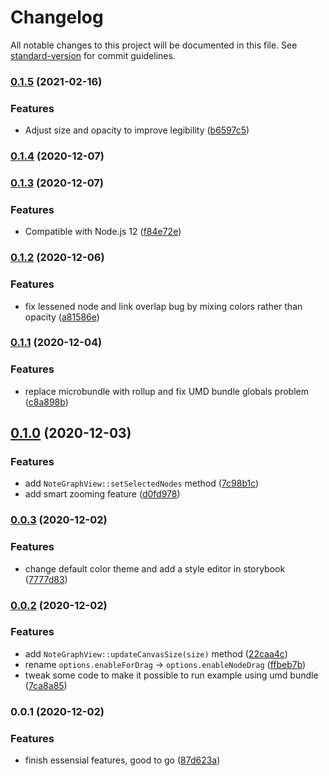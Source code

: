# Changelog

All notable changes to this project will be documented in this file. See [standard-version](https://github.com/conventional-changelog/standard-version) for commit guidelines.

### [0.1.5](https://github.com/hikerpig/note-graph/compare/v0.1.4...v0.1.5) (2021-02-16)


### Features

* Adjust size and opacity to improve legibility ([b6597c5](https://github.com/hikerpig/note-graph/commit/b6597c5b2a3af53bef36031a8530c838968e5339))

### [0.1.4](https://github.com/hikerpig/note-graph/compare/v0.1.3...v0.1.4) (2020-12-07)

### [0.1.3](https://github.com/hikerpig/note-graph/compare/v0.1.2...v0.1.3) (2020-12-07)


### Features

* Compatible with Node.js 12 ([f84e72e](https://github.com/hikerpig/note-graph/commit/f84e72ee09003690a5a1f8d3916c64464a1cafd1))

### [0.1.2](https://github.com/hikerpig/note-graph/compare/v0.1.1...v0.1.2) (2020-12-06)


### Features

* fix lessened node and link overlap bug by mixing colors rather than opacity ([a81586e](https://github.com/hikerpig/note-graph/commit/a81586e5371a9d899fda9f3b969b906480ac6fb3))

### [0.1.1](https://github.com/hikerpig/note-graph/compare/v0.1.0...v0.1.1) (2020-12-04)


### Features

* replace microbundle with rollup and fix UMD bundle globals problem ([c8a898b](https://github.com/hikerpig/note-graph/commit/c8a898b05a6fac21a486aa08dd9d1fb3a3bbf172))

## [0.1.0](https://github.com/hikerpig/note-graph/compare/v0.0.3...v0.1.0) (2020-12-03)


### Features

* add `NoteGraphView::setSelectedNodes` method ([7c98b1c](https://github.com/hikerpig/note-graph/commit/7c98b1c0a8b7f10351431c55846d585696ce4186))
* add smart zooming feature ([d0fd978](https://github.com/hikerpig/note-graph/commit/d0fd97888c4084e2afb92a490d93dcf7f4d21760))

### [0.0.3](https://github.com/hikerpig/note-graph/compare/v0.0.2...v0.0.3) (2020-12-02)


### Features

* change default color theme and add a style editor in storybook ([7777d83](https://github.com/hikerpig/note-graph/commit/7777d83330078ed7aae303c046fc3e44c43832d3))

### [0.0.2](https://gitlab.com/hikerpig/note-graph/compare/v0.0.1...v0.0.2) (2020-12-02)


### Features

* add `NoteGraphView::updateCanvasSize(size)` method ([22caa4c](https://gitlab.com/hikerpig/note-graph/commit/22caa4cbc82c360809fa70ebcf29d1d12fa73529))
* rename `options.enableForDrag` -> `options.enableNodeDrag` ([ffbeb7b](https://gitlab.com/hikerpig/note-graph/commit/ffbeb7beb04eea9a452e5fc873096dbacfa6fca9))
* tweak some code to make it possible to run example using umd bundle ([7ca8a85](https://gitlab.com/hikerpig/note-graph/commit/7ca8a85ffa7fdc3d86f7c7b80e8bcf013d0d2eda))

### 0.0.1 (2020-12-02)


### Features

* finish essensial features, good to go ([87d623a](https://gitlab.com/hikerpig/note-graph/commit/87d623a2875b07232baca347657a85556d394ae2))
